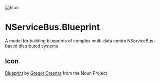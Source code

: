 ![Icon](https://raw.github.com/SzymonPobiega/NServiceBus.Blueprint/master/icons/blueprint.png)

# NServiceBus.Blueprint

A model for building blueprints of complex multi-data centre NServiceBus-based distributed systems

## Icon

[Blueprint](https://thenounproject.com/search/?q=Blueprint&i=1183868) by [Gregor Cresnar](https://thenounproject.com/grega.cresnar/) from the Noun Project
